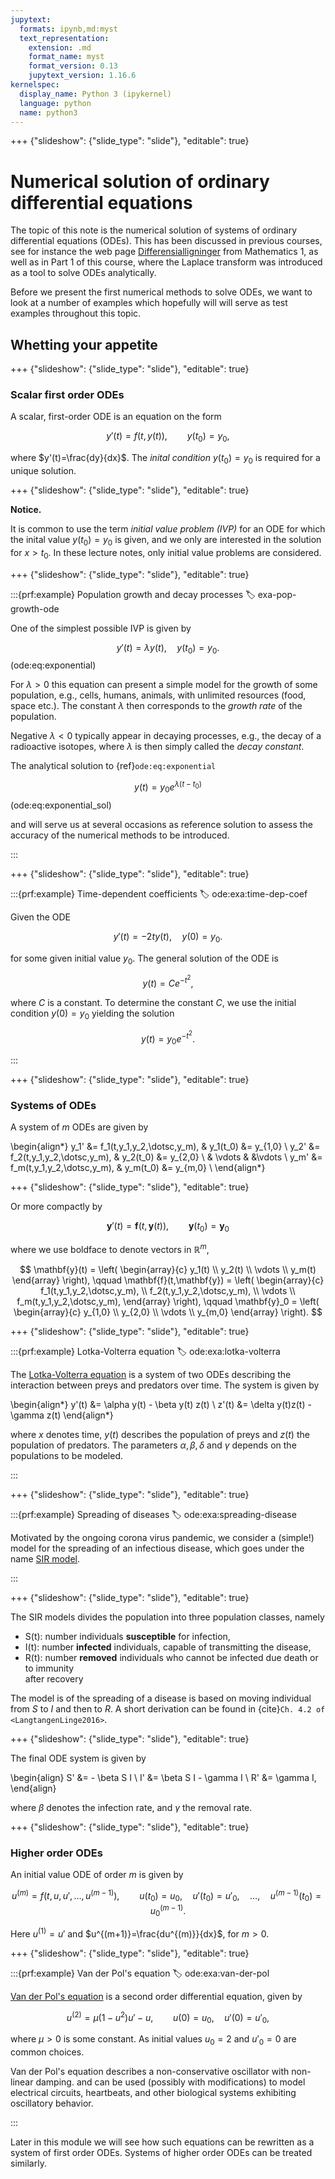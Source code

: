 ```yaml
---
jupytext:
  formats: ipynb,md:myst
  text_representation:
    extension: .md
    format_name: myst
    format_version: 0.13
    jupytext_version: 1.16.6
kernelspec:
  display_name: Python 3 (ipykernel)
  language: python
  name: python3
---
```


+++ {"slideshow": {"slide_type": "slide"}, "editable": true}

# Numerical solution of ordinary differential equations

The topic of this note is the numerical solution of systems of
ordinary differential equations (ODEs).  This has been discussed in
previous courses, see for instance the web page
[Differensialligninger](https://wiki.math.ntnu.no/tma4100/tema/differentialequations)
from Mathematics 1, as well as in Part 1 of this course, where the
Laplace transform was introduced as a tool to solve ODEs analytically.

Before we present the first numerical methods to solve ODEs, we want to look at a number of examples which hopefully will will serve as test examples
throughout this topic.

## Whetting your appetite

+++ {"slideshow": {"slide_type": "slide"}, "editable": true}

### Scalar first order ODEs
A scalar, first-order ODE is an equation on the form

$$
y'(t) = f(t,y(t)), \qquad y(t_0)=y_0,
$$

where $y'(t)=\frac{dy}{dx}$.
The *inital condition* $y(t_0)=y_0$ is required for a unique
solution.

+++ {"slideshow": {"slide_type": "slide"}, "editable": true}

**Notice.**

It is common to use the term *initial value problem (IVP)* for an ODE
for which the inital value $y(t_0)=y_0$ is given, and we only are
interested in the solution for $x>t_0$. In these lecture notes, only
initial value problems are considered.

+++ {"slideshow": {"slide_type": "slide"}, "editable": true}

:::{prf:example} Population growth and decay processes
:label: exa-pop-growth-ode

One of the simplest possible IVP is given by

$$
y'(t) = \lambda y(t), \quad y(t_0)=y_0.
$$(ode:eq:exponential)

For $\lambda > 0$ this equation can present a simple model for the growth of
some population, e.g., cells, humans, animals, with unlimited resources
(food, space etc.). The constant $\lambda$ then corresponds to the
*growth rate* of the population.

Negative $\lambda < 0$
typically appear in decaying processes, e.g., the decay of a radioactive
isotopes, where $\lambda$ is then simply called the *decay constant*.

The analytical solution to {ref}`ode:eq:exponential` 

$$
y(t) = y_0 e^{\lambda(t-t_0)}
$$(ode:eq:exponential_sol)

and will serve us at several occasions as reference solution to assess
the accuracy of the numerical methods to be introduced.

:::

+++ {"slideshow": {"slide_type": "slide"}, "editable": true}

:::{prf:example}  Time-dependent coefficients
:label: ode:exa:time-dep-coef

Given the ODE

$$
y'(t) = -2ty(t), \quad y(0) = y_0.
$$

for some given initial value $y_0$.
The general solution of the ODE is

$$
y(t) = C e^{-t^2},
$$

where $C$ is a constant. To determine the constant $C$,
we use the initial condition $y(0) = y_0$
yielding the solution

$$
y(t) = y_0 e^{-t^2}.
$$

:::

+++ {"slideshow": {"slide_type": "slide"}, "editable": true}

### Systems of ODEs
A system of $m$ ODEs are given by

\begin{align*}
y_1' &= f_1(t,y_1,y_2,\dotsc,y_m), & y_1(t_0) &= y_{1,0} \\ 
y_2' &= f_2(t,y_1,y_2,\dotsc,y_m), & y_2(t_0) &= y_{2,0} \\ 
     & \vdots                      &          &\vdots    \\ 
y_m' &= f_m(t,y_1,y_2,\dotsc,y_m), & y_m(t_0) &= y_{m,0} \\ 
\end{align*}

+++ {"slideshow": {"slide_type": "slide"}, "editable": true}

Or more compactly by

$$
\mathbf{y}'(t) = \mathbf{f}(t, \mathbf{y}(t)),  \qquad \mathbf{y}(t_0) = \mathbf{y}_0
$$

where we use boldface to denote vectors in $\mathbb{R}^m$,

$$
\mathbf{y}(t) =
\left(
\begin{array}{c}
y_1(t) 
\\ y_2(t) 
\\ \vdots 
\\ y_m(t)
\end{array}
\right),
\qquad
\mathbf{f}(t,\mathbf{y}) =
\left(
\begin{array}{c}
f_1(t,y_1,y_2,\dotsc,y_m), 
\\ f_2(t,y_1,y_2,\dotsc,y_m), 
\\ \vdots 
\\ f_m(t,y_1,y_2,\dotsc,y_m),
\end{array}
\right),
\qquad
\mathbf{y}_0 =
\left(
\begin{array}{c}
y_{1,0} 
\\ y_{2,0} 
\\ \vdots 
\\ y_{m,0}
\end{array}
\right).
$$

+++ {"slideshow": {"slide_type": "slide"}, "editable": true}

:::{prf:example} Lotka-Volterra equation
:label: ode:exa:lotka-volterra

The [Lotka-Volterra equation](https://en.wikipedia.org/wiki/Lotka-Volterra_equations) is
a system of two ODEs describing the interaction between preys and
predators over time. The system is given by

\begin{align*}
y'(t) &= \alpha y(t) - \beta y(t) z(t) \\ 
z'(t) &= \delta y(t)z(t) - \gamma z(t)
\end{align*}

where $x$ denotes time, $y(t)$ describes the population of preys and
$z(t)$ the population of predators.  The parameters $\alpha, \beta,
\delta$ and $\gamma$ depends on the populations to be modeled.

:::

+++ {"slideshow": {"slide_type": "slide"}, "editable": true}

:::{prf:example} Spreading of diseases
:label: ode:exa:spreading-disease

Motivated by the ongoing corona virus pandemic, we consider
a (simple!) model for the spreading of an infectious disease,
which goes under the name [SIR model](https://en.wikipedia.org/wiki/Compartmental_models_in_epidemiology#The_SIR_model).

:::

+++ {"slideshow": {"slide_type": "slide"}, "editable": true}

The SIR models divides the population into three
population classes, namely
* S(t): number individuals  **susceptible** for infection,
* I(t): number **infected** individuals, capable of transmitting the disease,
* R(t): number  **removed** individuals who cannot be infected due death or to immunity  
  after recovery

The model is of the spreading of a disease is based
on moving individual from $S$ to $I$ and then to $R$.
A short derivation can be found in  {cite}`Ch. 4.2 of <LangtangenLinge2016>`.

+++ {"slideshow": {"slide_type": "slide"}, "editable": true}

The final ODE system is given by

\begin{align}
S' &= - \beta S I
\\
I' &= \beta S I - \gamma I
\\
R' &= \gamma I,
\end{align}

where $\beta$ denotes the infection rate, and $\gamma$ the removal rate.

+++ {"slideshow": {"slide_type": "slide"}, "editable": true}

### Higher order ODEs
An initial value  ODE of order $m$ is given by

$$
u^{(m)} = f(t,u,u',\dotsc,u^{(m-1)}), \qquad u(t_0)=u_0, \quad
u'(t_0)=u'_0,\quad  \dotsc, \quad u^{(m-1)}(t_0) = u^{(m-1)}_0.
$$

Here $u^{(1)} =u'$ and $u^{(m+1)}=\frac{du^{(m)}}{dx}$, for $m>0$.

+++ {"slideshow": {"slide_type": "slide"}, "editable": true}

:::{prf:example} Van der Pol's equation
:label: ode:exa:van-der-pol

[Van der Pol's equation](https://en.wikipedia.org/wiki/Van_der_Pol_oscillator)
is a second order differential equation, given by


$$
u^{(2)} = \mu (1-u^2)u' - u, \qquad u(0)=u_0, \quad u'(0)=u'_0,
$$

where $\mu>0$ is some constant.  As initial values $u_0=2$ and
$u'_0=0$ are common choices.

Van der Pol's equation describes a non-conservative oscillator with
non-linear damping.  and can be used (possibly with modifications) to
model electrical circuits, heartbeats, and other biological systems
exhibiting oscillatory behavior.


:::

Later in this module we will see how such equations can be rewritten as a
system of first order ODEs.  Systems of higher order ODEs can be treated similarly.
